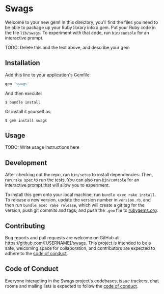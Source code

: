 # Swags

Welcome to your new gem! In this directory, you'll find the files you need to be able to package up your Ruby library into a gem. Put your Ruby code in the file `lib/swags`. To experiment with that code, run `bin/console` for an interactive prompt.

TODO: Delete this and the text above, and describe your gem

## Installation

Add this line to your application's Gemfile:

```ruby
gem 'swags'
```

And then execute:

    $ bundle install

Or install it yourself as:

    $ gem install swags

## Usage

TODO: Write usage instructions here

## Development

After checking out the repo, run `bin/setup` to install dependencies. Then, run `rake spec` to run the tests. You can also run `bin/console` for an interactive prompt that will allow you to experiment.

To install this gem onto your local machine, run `bundle exec rake install`. To release a new version, update the version number in `version.rb`, and then run `bundle exec rake release`, which will create a git tag for the version, push git commits and tags, and push the `.gem` file to [rubygems.org](https://rubygems.org).

## Contributing

Bug reports and pull requests are welcome on GitHub at https://github.com/[USERNAME]/swags. This project is intended to be a safe, welcoming space for collaboration, and contributors are expected to adhere to the [code of conduct](https://github.com/[USERNAME]/swags/blob/master/CODE_OF_CONDUCT.md).


## Code of Conduct

Everyone interacting in the Swags project's codebases, issue trackers, chat rooms and mailing lists is expected to follow the [code of conduct](https://github.com/[USERNAME]/swags/blob/master/CODE_OF_CONDUCT.md).
